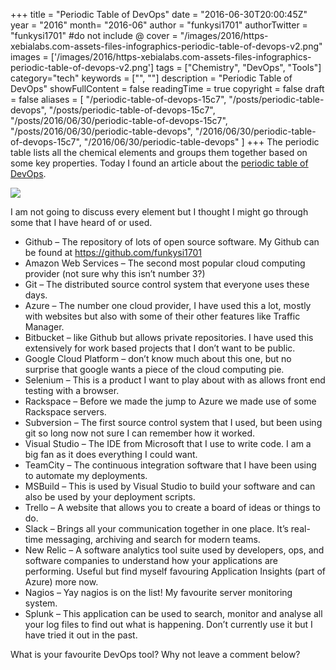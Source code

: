 +++
title = "Periodic Table of DevOps"
date = "2016-06-30T20:00:45Z"
year = "2016"
month= "2016-06"
author = "funkysi1701"
authorTwitter = "funkysi1701" #do not include @
cover = "/images/2016/https-xebialabs.com-assets-files-infographics-periodic-table-of-devops-v2.png"
images = ['/images/2016/https-xebialabs.com-assets-files-infographics-periodic-table-of-devops-v2.png']
tags = ["Chemistry", "DevOps",  "Tools"]
category="tech"
keywords = ["", ""]
description =  "Periodic Table of DevOps"
showFullContent = false
readingTime = true
copyright = false
draft = false
aliases = [
    "/periodic-table-of-devops-15c7",
    "/posts/periodic-table-devops",
    "/posts/periodic-table-of-devops-15c7",
    "/posts/2016/06/30/periodic-table-of-devops-15c7",
    "/posts/2016/06/30/periodic-table-devops",
    "/2016/06/30/periodic-table-of-devops-15c7",
    "/2016/06/30/periodic-table-devops"
]
+++
The periodic table lists all the chemical elements and groups them together based on some key properties. Today I found an article about the [periodic table of DevOps](https://xebialabs.com/periodic-table-of-devops-tools/).

![](/images/2016/https-xebialabs.com-assets-files-infographics-periodic-table-of-devops-v2.png)

I am not going to discuss every element but I thought I might go through some that I have heard of or used.

- Github – The repository of lots of open source software. My Github can be found at https://github.com/funkysi1701
- Amazon Web Services – The second most popular cloud computing provider (not sure why this isn’t number 3?)
- Git – The distributed source control system that everyone uses these days.
- Azure – The number one cloud provider, I have used this a lot, mostly with websites but also with some of their other features like Traffic Manager.
- Bitbucket – like Github but allows private repositories. I have used this extensively for work based projects that I don’t want to be public.
- Google Cloud Platform – don’t know much about this one, but no surprise that google wants a piece of the cloud computing pie.
- Selenium – This is a product I want to play about with as allows front end testing with a browser.
- Rackspace – Before we made the jump to Azure we made use of some Rackspace servers.
- Subversion – The first source control system that I used, but been using git so long now not sure I can remember how it worked.
- Visual Studio – The IDE from Microsoft that I use to write code. I am a big fan as it does everything I could want.
- TeamCity – The continuous integration software that I have been using to automate my deployments.
- MSBuild – This is used by Visual Studio to build your software and can also be used by your deployment scripts.
- Trello – A website that allows you to create a board of ideas or things to do.
- Slack – Brings all your communication together in one place. It’s real-time messaging, archiving and search for modern teams.
- New Relic – A software analytics tool suite used by developers, ops, and software companies to understand how your applications are performing. Useful but find myself favouring Application Insights (part of Azure) more now.
- Nagios – Yay nagios is on the list! My favourite server monitoring system.
- Splunk – This application can be used to search, monitor and analyse all your log files to find out what is happening. Don’t currently use it but I have tried it out in the past.

What is your favourite DevOps tool? Why not leave a comment below?